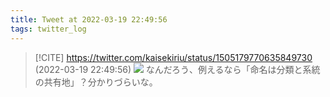 ```yaml
---
title: Tweet at 2022-03-19 22:49:56
tags: twitter_log
---
```


> [!CITE] https://twitter.com/kaisekiriu/status/1505179770635849730 (2022-03-19 22:49:56)
> ![](https://twitter.com/kaisekiriu/status/1505179770635849730)
> なんだろう、例えるなら「命名は分類と系統の共有地」？分かりづらいな。
